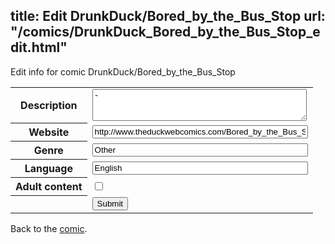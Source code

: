 title: Edit DrunkDuck/Bored_by_the_Bus_Stop
url: "/comics/DrunkDuck_Bored_by_the_Bus_Stop_edit.html"
---
Edit info for comic DrunkDuck/Bored_by_the_Bus_Stop

<form name="comic" action="http://gaepostmail.appspot.com/comic/" method="post">
<table class="comicinfo">
<tr>
<th>Description</th><td><textarea name="description" cols="40" rows="3">-</textarea></td>
</tr>
<tr>
<th>Website</th><td><input type="text" name="url" value="http://www.theduckwebcomics.com/Bored_by_the_Bus_Stop/" size="40"/></td>
</tr>
<tr>
<th>Genre</th><td><input type="text" name="genre" value="Other" size="40"/></td>
</tr>
<tr>
<th>Language</th><td><input type="text" name="language" value="English" size="40"/></td>
</tr>
<tr>
<th>Adult content</th><td><input type="checkbox" name="adult" value="adult" /></td>
</tr>
<tr>
<th></th><td>
<input type="hidden" name="comic" value="DrunkDuck_Bored_by_the_Bus_Stop" />
<input type="submit" name="submit" value="Submit" />
</td>
</tr>
</table>
</form>

Back to the [comic](DrunkDuck_Bored_by_the_Bus_Stop.html).
